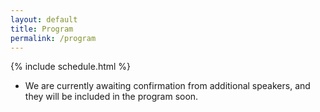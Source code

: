 ```yaml
---
layout: default
title: Program
permalink: /program
---
```


 {% include schedule.html %}
 * We are currently awaiting confirmation from additional speakers, and they will be included in the program soon.